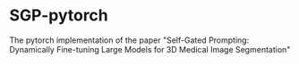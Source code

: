 # SGP-pytorch
The pytorch implementation of the paper "Self-Gated Prompting: Dynamically Fine-tuning Large Models for 3D Medical Image Segmentation"
